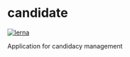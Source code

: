 # candidate

[![lerna](https://img.shields.io/badge/maintained%20with-lerna-cc00ff.svg)](https://lernajs.io/)

Application for candidacy management
